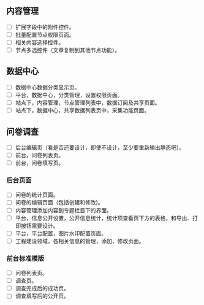 ## 内容管理

- [ ] 扩展字段中的附件控件。
- [ ] 批量配置节点权限页面。
- [ ] 相关内容选择控件。
- [ ] 节点多选控件（文章复制到其他节点功能）。

## 数据中心
- [ ] 数据中心数据分类显示页。
- [ ] 平台，数据中心，分类管理，设置权限页面。
- [ ] 站点下，内容管理，节点管理列表中，数据订阅及共享页面。
- [ ] 站点下，数据中心，共享数据列表页中，采集功能页面。

## 问卷调查
- [ ] 后台编辑页（看是否还要设计，即使不设计，至少要重新输出静态吧）。
- [ ] 前台，问卷列表页。
- [ ] 前台，问卷填写页。

### 后台页面

- [ ] 问卷的统计页面。
- [ ] 问卷的编辑页面（包括创建和修改)。
- [ ] 内容管理添加内容到专题栏目下的界面。
- [ ] 平台，信息公开设置，公开信息统计，统计项查看页下方的表格，和导出、打印按钮需要设计。
- [ ] 平台，平台配置，图片水印配置页面。
- [ ] 工程建设领域，各相关信息的管理，添加，修改页面。

### 前台标准模版

- [ ] 问卷列表页。
- [ ] 调查页。
- [ ] 调查完成后的成功页。
- [ ] 调查填写后的公开页。
